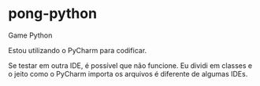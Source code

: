 # pong-python
Game Python


Estou utilizando o PyCharm para codificar.

Se testar em outra IDE, é possível que não funcione. 
Eu dividi em classes e o jeito como o PyCharm importa os arquivos é diferente de algumas IDEs.
